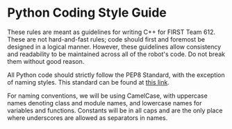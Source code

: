 # Python Coding Style Guide
These rules are meant as guidelines for writing C++ for FIRST Team 612. These
are not hard-and-fast rules; code should first and foremost be designed in a
logical manner. However, these guidelines allow consistency and readability to
be maintained across all of the robot's code. Do not break them without good
reason.

All Python code should strictly follow the PEP8 Standard, with the exception of naming styles. This standard can be
found at [this link](https://www.python.org/dev/peps/pep-0008/).

For naming conventions, we will be using CamelCase, with uppercase names denoting class and module names, and lowercase names for variables and functions. Constants will be in all caps and are the only place where underscores are allowed as separators in names.
